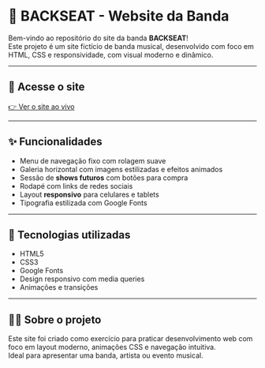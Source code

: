 # 🎸 BACKSEAT - Website da Banda

Bem-vindo ao repositório do site da banda **BACKSEAT**!  
Este projeto é um site fictício de banda musical, desenvolvido com foco em HTML, CSS e responsividade, com visual moderno e dinâmico.

---

## 🔗 Acesse o site
[👉 Ver o site ao vivo](https://xd-enrique.github.io/Trabalho-html) 

---

## ✨ Funcionalidades

- Menu de navegação fixo com rolagem suave
- Galeria horizontal com imagens estilizadas e efeitos animados
- Sessão de **shows futuros** com botões para compra
- Rodapé com links de redes sociais
- Layout **responsivo** para celulares e tablets
- Tipografia estilizada com Google Fonts

---

## 🧰 Tecnologias utilizadas

- HTML5
- CSS3
- Google Fonts
- Design responsivo com media queries
- Animações e transições

---

## 👨‍🎤 Sobre o projeto

Este site foi criado como exercício para praticar desenvolvimento web com foco em layout moderno, animações CSS e navegação intuitiva.  
Ideal para apresentar uma banda, artista ou evento musical.
